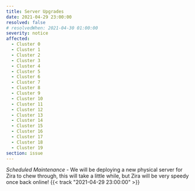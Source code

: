 ```yaml
---
title: Server Upgrades
date: 2021-04-29 23:00:00
resolved: false
# resolvedWhen: 2021-04-30 01:00:00
severity: notice
affected:
  - Cluster 0
  - Cluster 1
  - Cluster 2
  - Cluster 3
  - Cluster 4
  - Cluster 5
  - Cluster 6
  - Cluster 7
  - Cluster 8
  - Cluster 9
  - Cluster 10
  - Cluster 11
  - Cluster 12
  - Cluster 13
  - Cluster 14
  - Cluster 15
  - Cluster 16
  - Cluster 17
  - Cluster 18
  - Cluster 19
section: issue
---
```


*Scheduled Maintenance* - We will be deploying a new physical server for Zira to chew through, this will take a little while, but Zira will be very speedy once back online! {{< track "2021-04-29 23:00:00" >}}
